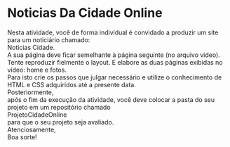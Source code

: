 # Noticias Da Cidade Online
Nesta atividade, você de forma individual é convidado a produzir um site para um noticiário chamado:<br>
Noticias Cidade. <br>
A sua página deve ficar semelhante à página seguinte (no arquivo video).<br> 
Tente reproduzir fielmente o layout. E elabore as duas páginas exibidas no vídeo: home e fotos.<br> 
Para isto crie os passos que julgar necessário e utilize o conhecimento de HTML e CSS adquiridos até a presente data. 
<br>
Posteriormente,<br> 
após o fim da execução da atividade, você deve colocar a pasta do seu projeto em um repositório chamado
<br>
ProjetoCidadeOnline
<br>
para que o seu projeto seja avaliado. <br>
Atenciosamente, 
<br>
Boa sorte!
